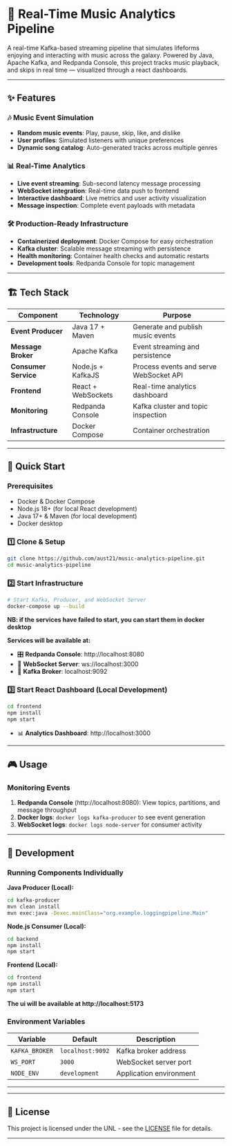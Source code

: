 # 🎵 Real-Time Music Analytics Pipeline

A real-time Kafka-based streaming pipeline that simulates lifeforms enjoying and interacting with music across the galaxy. Powered by Java, Apache Kafka, and Redpanda Console, this project tracks music playback, and skips in real time — visualized through a react dashboards.

---

## ✨ Features

### 🎶 Music Event Simulation

- **Random music events**: Play, pause, skip, like, and dislike
- **User profiles**: Simulated listeners with unique preferences
- **Dynamic song catalog**: Auto-generated tracks across multiple genres

### 📊 Real-Time Analytics

- **Live event streaming**: Sub-second latency message processing
- **WebSocket integration**: Real-time data push to frontend
- **Interactive dashboard**: Live metrics and user activity visualization
- **Message inspection**: Complete event payloads with metadata

### 🛠️ Production-Ready Infrastructure

- **Containerized deployment**: Docker Compose for easy orchestration
- **Kafka cluster**: Scalable message streaming with persistence
- **Health monitoring**: Container health checks and automatic restarts
- **Development tools**: Redpanda Console for topic management

---

## 🏗️ Tech Stack

| Component            | Technology         | Purpose                                |
| -------------------- | ------------------ | -------------------------------------- |
| **Event Producer**   | Java 17 + Maven    | Generate and publish music events      |
| **Message Broker**   | Apache Kafka       | Event streaming and persistence        |
| **Consumer Service** | Node.js + KafkaJS  | Process events and serve WebSocket API |
| **Frontend**         | React + WebSockets | Real-time analytics dashboard          |
| **Monitoring**       | Redpanda Console   | Kafka cluster and topic inspection     |
| **Infrastructure**   | Docker Compose     | Container orchestration                |

---

## 🎯 Quick Start

### Prerequisites

- Docker & Docker Compose
- Node.js 18+ (for local React development)
- Java 17+ & Maven (for local development)
- Docker desktop

### 1️⃣ Clone & Setup

```bash
git clone https://github.com/aust21/music-analytics-pipeline.git
cd music-analytics-pipeline
```

### 2️⃣ Start Infrastructure

```bash
# Start Kafka, Producer, and WebSocket Server
docker-compose up --build
```

**NB: if the services have failed to start, you can start them in docker desktop**

**Services will be available at:**

- 🎛️ **Redpanda Console**: http://localhost:8080
- 🔌 **WebSocket Server**: ws://localhost:3000
- 📡 **Kafka Broker**: localhost:9092

### 3️⃣ Start React Dashboard (Local Development)

```bash
cd frontend
npm install
npm start
```

- 📊 **Analytics Dashboard**: http://localhost:3000

---

## 🎮 Usage

### Monitoring Events

1. **Redpanda Console** (http://localhost:8080): View topics, partitions, and message throughput
2. **Docker logs**: `docker logs kafka-producer` to see event generation
3. **WebSocket logs**: `docker logs node-server` for consumer activity

---

## 🔧 Development

### Running Components Individually

**Java Producer (Local):**
```bash
cd kafka-producer
mvn clean install
mvn exec:java -Dexec.mainClass="org.example.loggingpipeline.Main"
````

**Node.js Consumer (Local):**

```bash
cd backend
npm install
npm start
```

**Frontend (Local):**

```bash
cd frontend
npm install
npm start
```

**The ui will be available at http://localhost:5173**

### Environment Variables

| Variable                  | Default        | Description             |
| ------------------------- | -------------- | ----------------------- |
| `KAFKA_BROKER` | `localhost:9092` | Kafka broker address    |
| `WS_PORT`                 | `3000`         | WebSocket server port   |
| `NODE_ENV`                | `development`  | Application environment |

---

---

## 📄 License

This project is licensed under the UNL - see the [LICENSE](https://universal-license.vercel.app/) file for details.

---
